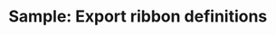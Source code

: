 # Sample: Export ribbon definitions

<!-- https://docs.microsoft.com/en-us/dynamics365/customer-engagement/developer/customize-dev/sample-export-ribbon-definitions -->